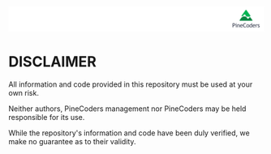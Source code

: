 ![PineCoders](/images/PineCodersLong.png "PineCoders")

# DISCLAIMER

All information and code provided in this repository must be used at your own risk.

Neither authors, PineCoders management nor PineCoders may be held responsible for its use.

While the repository's information and code have been duly verified, we make no guarantee as to their validity.
